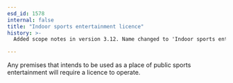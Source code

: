 ```yaml
---
esd_id: 1578
internal: false
title: "Indoor sports entertainment licence"
history: >-
  Added scope notes in version 3.12. Name changed to 'Indoor sports entertainment licence' in version 4.00.

---
```


Any premises that intends to be used as a place of public sports entertainment will require a licence to operate.

